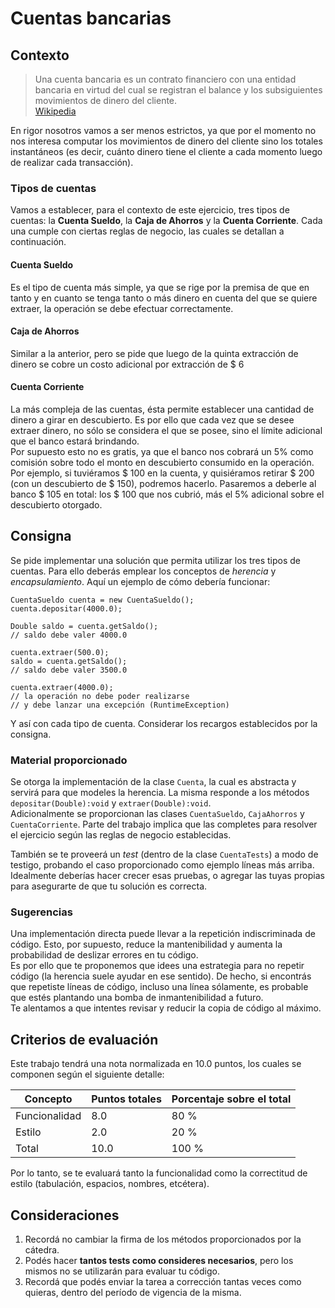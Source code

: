 # Cuentas bancarias

## Contexto
> Una cuenta bancaria es un contrato financiero con una entidad bancaria en virtud del cual se registran el balance y los subsiguientes movimientos de dinero del cliente.  
[Wikipedia](http://es.wikipedia.org/wiki/Cuenta_bancaria)

En rigor nosotros vamos a ser menos estrictos, ya que por el momento no nos interesa computar los movimientos de dinero del cliente sino los totales instantáneos (es decir, cuánto dinero tiene el cliente a cada momento luego de realizar cada transacción).

### Tipos de cuentas
Vamos a establecer, para el contexto de este ejercicio, tres tipos de cuentas: la **Cuenta Sueldo**, la **Caja de Ahorros** y la **Cuenta Corriente**. Cada una cumple con ciertas reglas de negocio, las cuales se detallan a continuación.

#### Cuenta Sueldo
Es el tipo de cuenta más simple, ya que se rige por la premisa de que en tanto y en cuanto se tenga tanto o más dinero en cuenta del que se quiere extraer, la operación se debe efectuar correctamente.

#### Caja de Ahorros
Similar a la anterior, pero se pide que luego de la quinta extracción de dinero se cobre un costo adicional por extracción de $ 6

#### Cuenta Corriente
La más compleja de las cuentas, ésta permite establecer una cantidad de dinero a girar en descubierto. Es por ello que cada vez que se desee extraer dinero, no sólo se considera el que se posee, sino el límite adicional que el banco estará brindando.  
Por supuesto esto no es gratis, ya que el banco nos cobrará un 5% como comisión sobre todo el monto en descubierto consumido en la operación.  
Por ejemplo, si tuviéramos $ 100 en la cuenta, y quisiéramos retirar $ 200 (con un descubierto de $ 150), podremos hacerlo. Pasaremos a deberle al banco $ 105 en total: los $ 100 que nos cubrió, más el 5% adicional sobre el descubierto otorgado.

## Consigna

Se pide implementar una solución que permita utilizar los tres tipos de cuentas. Para ello deberás emplear los conceptos de _herencia_ y _encapsulamiento_.
Aquí un ejemplo de cómo debería funcionar:

    CuentaSueldo cuenta = new CuentaSueldo();
    cuenta.depositar(4000.0);
    
    Double saldo = cuenta.getSaldo();
    // saldo debe valer 4000.0
    
    cuenta.extraer(500.0);
    saldo = cuenta.getSaldo();
    // saldo debe valer 3500.0
    
    cuenta.extraer(4000.0);
    // la operación no debe poder realizarse
    // y debe lanzar una excepción (RuntimeException)

Y así con cada tipo de cuenta. Considerar los recargos establecidos por la consigna.

### Material proporcionado

Se otorga la implementación de la clase `Cuenta`, la cual es abstracta y servirá para que modeles la herencia. La misma responde a los métodos `depositar(Double):void` y `extraer(Double):void`.  
Adicionalmente se proporcionan las clases `CuentaSueldo`, `CajaAhorros` y `CuentaCorriente`. Parte del trabajo implica que las completes para resolver el ejercicio según las reglas de negocio establecidas.

También se te proveerá un *test* (dentro de la clase `CuentaTests`) a modo de testigo, probando el caso proporcionado como ejemplo líneas más arriba. Idealmente deberías hacer crecer esas pruebas, o agregar las tuyas propias para asegurarte de que tu solución es correcta.

### Sugerencias

Una implementación directa puede llevar a la repetición indiscriminada de código. Esto, por supuesto, reduce la mantenibilidad y aumenta la probabilidad de deslizar errores en tu código.  
Es por ello que te proponemos que idees una estrategia para no repetir código (la herencia suele ayudar en ese sentido). De hecho, si encontrás que repetiste líneas de código, incluso una línea sólamente, es probable que estés plantando una bomba de inmantenibilidad a futuro.  
Te alentamos a que intentes revisar y reducir la copia de código al máximo.

## Criterios de evaluación

Este trabajo tendrá una nota normalizada en 10.0 puntos, los cuales se componen según el siguiente detalle:

<table>
 <thead>
 <tr>
  <th>Concepto</th>
  <th>Puntos totales</th>
  <th>Porcentaje sobre el total</th>
 </tr>
 </thead>
 <tr>
  <td>Funcionalidad</td>
  <td>8.0</td>
  <td>80 %</td>
 </tr>
 <tr>
  <td>Estilo</td>
  <td>2.0</td>
  <td>20 %</td>
 </tr>
 <tr>
  <td>Total</td>
  <td>10.0</td>
  <td>100 %</td>
 </tr>
</table>

Por lo tanto, se te evaluará tanto la funcionalidad como la correctitud de estilo (tabulación, espacios, nombres, etcétera).

## Consideraciones

1. Recordá no cambiar la firma de los métodos proporcionados por la cátedra.
2. Podés hacer **tantos tests como consideres necesarios**, pero los mismos no se utilizarán para evaluar tu código.
3. Recordá que podés enviar la tarea a corrección tantas veces como quieras, dentro del período de vigencia de la misma.